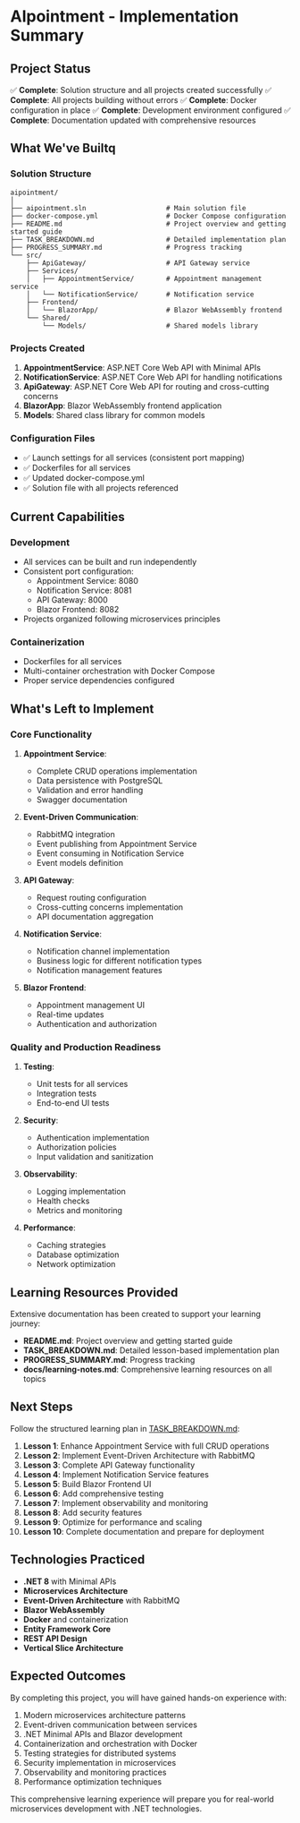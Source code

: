 # AIpointment - Implementation Summary

## Project Status

✅ **Complete**: Solution structure and all projects created successfully
✅ **Complete**: All projects building without errors
✅ **Complete**: Docker configuration in place
✅ **Complete**: Development environment configured
✅ **Complete**: Documentation updated with comprehensive resources

## What We've Builtq

### Solution Structure
```
aipointment/
│
├── aipointment.sln                    # Main solution file
├── docker-compose.yml                 # Docker Compose configuration
├── README.md                          # Project overview and getting started guide
├── TASK_BREAKDOWN.md                  # Detailed implementation plan
├── PROGRESS_SUMMARY.md                # Progress tracking
└── src/
    ├── ApiGateway/                    # API Gateway service
    ├── Services/
    │   ├── AppointmentService/        # Appointment management service
    │   └── NotificationService/       # Notification service
    ├── Frontend/
    │   └── BlazorApp/                 # Blazor WebAssembly frontend
    └── Shared/
        └── Models/                    # Shared models library
```

### Projects Created
1. **AppointmentService**: ASP.NET Core Web API with Minimal APIs
2. **NotificationService**: ASP.NET Core Web API for handling notifications
3. **ApiGateway**: ASP.NET Core Web API for routing and cross-cutting concerns
4. **BlazorApp**: Blazor WebAssembly frontend application
5. **Models**: Shared class library for common models

### Configuration Files
- ✅ Launch settings for all services (consistent port mapping)
- ✅ Dockerfiles for all services
- ✅ Updated docker-compose.yml
- ✅ Solution file with all projects referenced

## Current Capabilities

### Development
- All services can be built and run independently
- Consistent port configuration:
  - Appointment Service: 8080
  - Notification Service: 8081
  - API Gateway: 8000
  - Blazor Frontend: 8082
- Projects organized following microservices principles

### Containerization
- Dockerfiles for all services
- Multi-container orchestration with Docker Compose
- Proper service dependencies configured

## What's Left to Implement

### Core Functionality
1. **Appointment Service**:
   - Complete CRUD operations implementation
   - Data persistence with PostgreSQL
   - Validation and error handling
   - Swagger documentation

2. **Event-Driven Communication**:
   - RabbitMQ integration
   - Event publishing from Appointment Service
   - Event consuming in Notification Service
   - Event models definition

3. **API Gateway**:
   - Request routing configuration
   - Cross-cutting concerns implementation
   - API documentation aggregation

4. **Notification Service**:
   - Notification channel implementation
   - Business logic for different notification types
   - Notification management features

5. **Blazor Frontend**:
   - Appointment management UI
   - Real-time updates
   - Authentication and authorization

### Quality and Production Readiness
1. **Testing**:
   - Unit tests for all services
   - Integration tests
   - End-to-end UI tests

2. **Security**:
   - Authentication implementation
   - Authorization policies
   - Input validation and sanitization

3. **Observability**:
   - Logging implementation
   - Health checks
   - Metrics and monitoring

4. **Performance**:
   - Caching strategies
   - Database optimization
   - Network optimization

## Learning Resources Provided

Extensive documentation has been created to support your learning journey:
- **README.md**: Project overview and getting started guide
- **TASK_BREAKDOWN.md**: Detailed lesson-based implementation plan
- **PROGRESS_SUMMARY.md**: Progress tracking
- **docs/learning-notes.md**: Comprehensive learning resources on all topics

## Next Steps

Follow the structured learning plan in [TASK_BREAKDOWN.md](TASK_BREAKDOWN.md):

1. **Lesson 1**: Enhance Appointment Service with full CRUD operations
2. **Lesson 2**: Implement Event-Driven Architecture with RabbitMQ
3. **Lesson 3**: Complete API Gateway functionality
4. **Lesson 4**: Implement Notification Service features
5. **Lesson 5**: Build Blazor Frontend UI
6. **Lesson 6**: Add comprehensive testing
7. **Lesson 7**: Implement observability and monitoring
8. **Lesson 8**: Add security features
9. **Lesson 9**: Optimize for performance and scaling
10. **Lesson 10**: Complete documentation and prepare for deployment

## Technologies Practiced

- **.NET 8** with Minimal APIs
- **Microservices Architecture**
- **Event-Driven Architecture** with RabbitMQ
- **Blazor WebAssembly**
- **Docker** and containerization
- **Entity Framework Core**
- **REST API Design**
- **Vertical Slice Architecture**

## Expected Outcomes

By completing this project, you will have gained hands-on experience with:
1. Modern microservices architecture patterns
2. Event-driven communication between services
3. .NET Minimal APIs and Blazor development
4. Containerization and orchestration with Docker
5. Testing strategies for distributed systems
6. Security implementation in microservices
7. Observability and monitoring practices
8. Performance optimization techniques

This comprehensive learning experience will prepare you for real-world microservices development with .NET technologies.